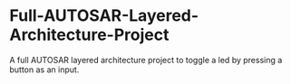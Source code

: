 # Full-AUTOSAR-Layered-Architecture-Project
A full AUTOSAR layered architecture project to toggle a led by pressing a button as an input.

